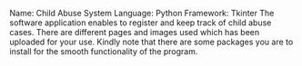 Name: Child Abuse System
Language: Python
Framework: Tkinter
The software application enables to register and keep track of child abuse cases. There are different pages and images used which has been uploaded for your use. Kindly note that there are some packages you are to install for the smooth functionality of the program.
